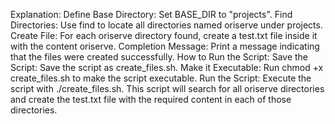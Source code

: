 Explanation:
Define Base Directory: Set BASE_DIR to "projects".
Find Directories: Use find to locate all directories named oriserve under projects.
Create File: For each oriserve directory found, create a test.txt file inside it with the content oriserve.
Completion Message: Print a message indicating that the files were created successfully.
How to Run the Script:
Save the Script: Save the script as create_files.sh.
Make it Executable: Run chmod +x create_files.sh to make the script executable.
Run the Script: Execute the script with ./create_files.sh.
This script will search for all oriserve directories and create the test.txt file with the required content in each of those directories.
